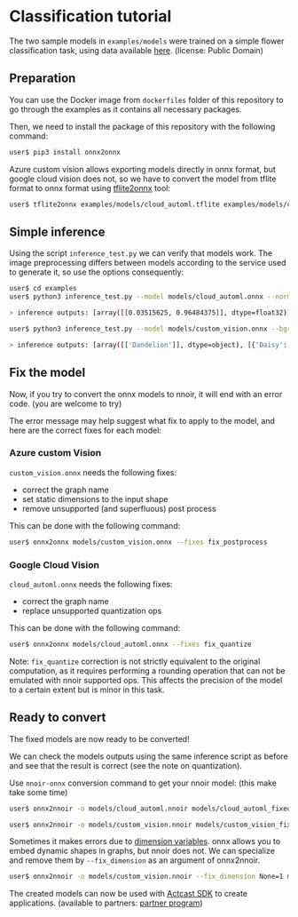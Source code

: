 # Classification tutorial

The two sample models in `examples/models` were trained on a simple flower classification task, using data available [here](https://public.roboflow.com/classification/flowers_classification/2). (license: Public Domain)

## Preparation

You can use the Docker image from `dockerfiles` folder of this repository to go through the examples as it contains all necessary packages.

Then, we need to install the package of this repository with the following command:

```bash
user$ pip3 install onnx2onnx
```

Azure custom vision allows exporting models directly in onnx format, but google cloud vision does not, so we have to convert the model from tflite format to onnx format using [tflite2onnx](https://github.com/jackwish/tflite2onnx) tool:

```bash
user$ tflite2onnx examples/models/cloud_automl.tflite examples/models/cloud_automl.onnx
```

## Simple inference

Using the script `inference_test.py` we can verify that models work. The image preprocessing differs between models according to the service used to generate it, so use the options consequently:

```bash
user$ cd examples
user$ python3 inference_test.py --model models/cloud_automl.onnx --normalized

> inference outputs: [array([[0.03515625, 0.96484375]], dtype=float32)]

user$ python3 inference_test.py --model models/custom_vision.onnx --bgr

> inference outputs: [array([['Dandelion']], dtype=object), [{'Daisy': 0.24544349312782288, 'Dandelion': 0.7545564770698547}]]
```

## Fix the model

Now, if you try to convert the onnx models to nnoir, it will end with an error code. (you are welcome to try)

The error message may help suggest what fix to apply to the model, and here are the correct fixes for each model:

### Azure custom Vision

`custom_vision.onnx` needs the following fixes:

- correct the graph name
- set static dimensions to the input shape
- remove unsupported (and superfluous) post process

This can be done with the following command:

```bash
user$ onnx2onnx models/custom_vision.onnx --fixes fix_postprocess 
```

### Google Cloud Vision

`cloud_automl.onnx` needs the following fixes:

- correct the graph name
- replace unsupported quantization ops

This can be done with the following command:

```bash
user$ onnx2onnx models/cloud_automl.onnx --fixes fix_quantize 
```

Note: `fix_quantize` correction is not strictly equivalent to the original computation, as it requires performing a rounding operation that can not be emulated with nnoir supported ops. This affects the precision of the model to a certain extent but is minor in this task.

## Ready to convert

The fixed models are now ready to be converted!

We can check the models outputs using the same inference script as before and see that the result is correct (see the note on quantization).

Use `nnoir-onnx` conversion command to get your nnoir model: (this make take some time)

```bash
user$ onnx2nnoir -o models/cloud_automl.nnoir models/cloud_automl_fixed.onnx

user$ onnx2nnoir -o models/custom_vision.nnoir models/custom_vision_fixed.onnx
```

Sometimes it makes errors due to [dimension variables](https://github.com/onnx/onnx/blob/master/docs/IR.md#static-tensor-shapes).
onnx allows you to embed dynamic shapes in graphs, but nnoir does not.
We can specialize and remove them by `--fix_dimension` as an argument of onnx2nnoir.

``` bash
user$ onnx2nnoir -o models/custom_vision.nnoir --fix_dimension None=1 models/custom_vision_fixed.onnx
```

The created models can now be used with [Actcast SDK](https://actcast.io/docs/ForVendor/ApplicationDevelopment/GettingStarted/) to create applications. (available to partners: [partner program](https://actcast.io/docs/files/partner_program.pdf))
